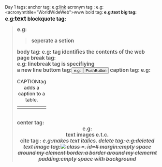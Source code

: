 Day 1
  tags:
anchor tag:<a> e.g:<a href="http://www.Spyds.com">link</a>
acronym tag : <acronym> e.g:<acronymtitile="WorldWideWeb">www</acronym>
bold tag:<b> e.g:<b>text</b>
big tag:<big> e.g:<big>text</big>
blockquote tag:<blockquote> e.g:<blockquote>seperate a setion</blockquote>
body tag:<body> e.g:<html>
                     <head>
                      </head>
                      <body>
                       tag identifies the contents of the web page
                      </body>
                      </html> 
break tag:<br> e.g: linebreak tag is specifiying<br> a new line
buttom tag:<button> e.g:<button type="buttom">PushButton</button>
caption tag:<caption> e.g:<table>
                           <caption>CAPTIONtag adds a caption to a table.</caption>
                            <tr>
                            <td>
                            </td>
                            </tr>
                            </table>   
center tag:<center> e.g:<center>text images e.t.c.</center>
cite tag :<cite> e.g:<cite>makes text italics.</cite>
delete tag:<del> e.g:<del>deleted text</del>
image tag:<img src="image.jpeg" />
class =.
id=#
margin:empty space around my element
border:a border around my elemernt
padding:empty space with background